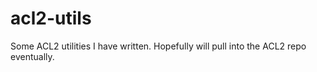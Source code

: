 # acl2-utils
Some ACL2 utilities I have written. Hopefully will pull into the ACL2 repo eventually.
